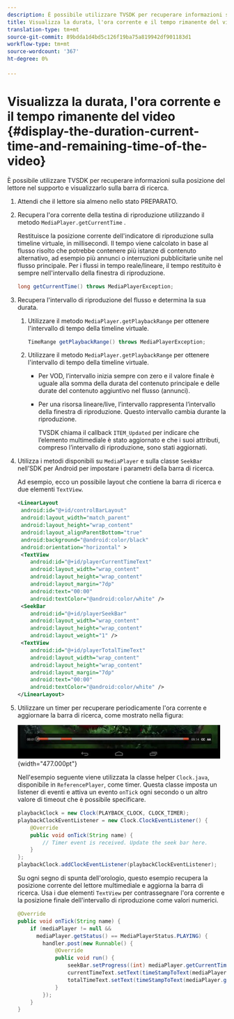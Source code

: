 ```yaml
---
description: È possibile utilizzare TVSDK per recuperare informazioni sulla posizione del lettore nel supporto e visualizzarlo sulla barra di ricerca.
title: Visualizza la durata, l'ora corrente e il tempo rimanente del video
translation-type: tm+mt
source-git-commit: 89bdda1d4bd5c126f19ba75a819942df901183d1
workflow-type: tm+mt
source-wordcount: '367'
ht-degree: 0%

---
```



# Visualizza la durata, l&#39;ora corrente e il tempo rimanente del video {#display-the-duration-current-time-and-remaining-time-of-the-video}

È possibile utilizzare TVSDK per recuperare informazioni sulla posizione del lettore nel supporto e visualizzarlo sulla barra di ricerca.

1. Attendi che il lettore sia almeno nello stato PREPARATO.
1. Recupera l&#39;ora corrente della testina di riproduzione utilizzando il metodo `MediaPlayer.getCurrentTime` .

   Restituisce la posizione corrente dell&#39;indicatore di riproduzione sulla timeline virtuale, in millisecondi. Il tempo viene calcolato in base al flusso risolto che potrebbe contenere più istanze di contenuto alternativo, ad esempio più annunci o interruzioni pubblicitarie unite nel flusso principale. Per i flussi in tempo reale/lineare, il tempo restituito è sempre nell&#39;intervallo della finestra di riproduzione.

   ```java
   long getCurrentTime() throws MediaPlayerException;
   ```

1. Recupera l&#39;intervallo di riproduzione del flusso e determina la sua durata.
   1. Utilizzare il metodo `MediaPlayer.getPlaybackRange` per ottenere l&#39;intervallo di tempo della timeline virtuale.

      ```java
      TimeRange getPlaybackRange() throws MediaPlayerException;
      ```

   1. Utilizzare il metodo `MediaPlayer.getPlaybackRange` per ottenere l&#39;intervallo di tempo della timeline virtuale.

      * Per VOD, l’intervallo inizia sempre con zero e il valore finale è uguale alla somma della durata del contenuto principale e delle durate del contenuto aggiuntivo nel flusso (annunci).
      * Per una risorsa lineare/live, l’intervallo rappresenta l’intervallo della finestra di riproduzione. Questo intervallo cambia durante la riproduzione.

         TVSDK chiama il callback `ITEM_Updated` per indicare che l’elemento multimediale è stato aggiornato e che i suoi attributi, compreso l’intervallo di riproduzione, sono stati aggiornati.

1. Utilizza i metodi disponibili su `MediaPlayer` e sulla classe `SeekBar` nell’SDK per Android per impostare i parametri della barra di ricerca.

   Ad esempio, ecco un possibile layout che contiene la barra di ricerca e due elementi `TextView`.

   ```xml
   <LinearLayout 
    android:id="@+id/controlBarLayout" 
    android:layout_width="match_parent" 
    android:layout_height="wrap_content" 
    android:layout_alignParentBottom="true" 
    android:background="@android:color/black" 
    android:orientation="horizontal" > 
    <TextView 
       android:id="@+id/playerCurrentTimeText" 
       android:layout_width="wrap_content" 
       android:layout_height="wrap_content" 
       android:layout_margin="7dp" 
       android:text="00:00" 
       android:textColor="@android:color/white" /> 
    <SeekBar 
       android:id="@+id/playerSeekBar" 
       android:layout_width="wrap_content" 
       android:layout_height="wrap_content" 
       android:layout_weight="1" /> 
    <TextView 
       android:id="@+id/playerTotalTimeText" 
       android:layout_width="wrap_content" 
       android:layout_height="wrap_content" 
       android:layout_margin="7dp" 
       android:text="00:00" 
       android:textColor="@android:color/white" /> 
   </LinearLayout>
   ```

1. Utilizzare un timer per recuperare periodicamente l&#39;ora corrente e aggiornare la barra di ricerca, come mostrato nella figura:

   <!--<a id="fig_689CEDDD02094C0C8E91C5195F8EAD3F"></a>-->

   ![](assets/seek-bar.jpg){width=&quot;477.000pt&quot;}

   Nell&#39;esempio seguente viene utilizzata la classe helper `Clock.java`, disponibile in `ReferencePlayer`, come timer. Questa classe imposta un listener di eventi e attiva un evento `onTick` ogni secondo o un altro valore di timeout che è possibile specificare.

   ```java
   playbackClock = new Clock(PLAYBACK_CLOCK, CLOCK_TIMER); 
   playbackClockEventListener = new Clock.ClockEventListener() { 
       @Override 
       public void onTick(String name) { 
           // Timer event is received. Update the seek bar here. 
       } 
   }; 
   playbackClock.addClockEventListener(playbackClockEventListener);
   ```

   Su ogni segno di spunta dell&#39;orologio, questo esempio recupera la posizione corrente del lettore multimediale e aggiorna la barra di ricerca. Usa i due elementi `TextView` per contrassegnare l&#39;ora corrente e la posizione finale dell&#39;intervallo di riproduzione come valori numerici.

   ```java
   @Override 
   public void onTick(String name) { 
       if (mediaPlayer != null &&  
         mediaPlayer.getStatus() == MediaPlayerStatus.PLAYING) { 
           handler.post(new Runnable() { 
               @Override 
               public void run() { 
                   seekBar.setProgress((int) mediaPlayer.getCurrentTime()); 
                   currentTimeText.setText(timeStampToText(mediaPlayer.getCurrentTime())); 
                   totalTimeText.setText(timeStampToText(mediaPlayer.getPlaybackRange().getEnd())); 
               } 
           }); 
       } 
   } 
   ```

